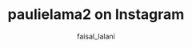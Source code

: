---
layout: post
title: "paulielama2 on Instagram"
description: ""
thumb_image: "documentation/food_for_heart/paulielama2.png"
thumb_video: ""
tags: [food_for_heart]
author: faisal_lalani
food_for_heart: true
source: https://www.instagram.com/paulielama2/?hl=en
---
